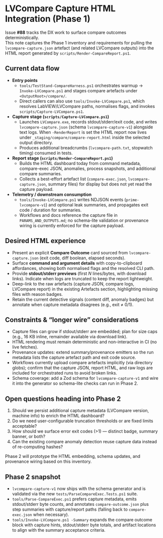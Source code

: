 <!-- markdownlint-disable-next-line MD041 -->
# LVCompare Capture HTML Integration (Phase 1)

Issue **#88** tracks the DX work to surface compare outcomes deterministically.  
This note captures the Phase&nbsp;1 inventory and requirements for pulling the
`lvcompare-capture.json` artefact (and related LVCompare outputs) into the
HTML report generated by `scripts/Render-CompareReport.ps1`.

## Current data flow

- **Entry points**  
  - `tools/TestStand-CompareHarness.ps1` orchestrates warmup → `Invoke-LVCompare.ps1` and
    stages compare artefacts under `<OutputRoot>/compare/`.  
  - Direct callers can also use `tools/Invoke-LVCompare.ps1`, which resolves LabVIEW/LVCompare
    paths, normalises flags, and invokes `scripts/Capture-LVCompare.ps1`.
- **Capture stage (`scripts/Capture-LVCompare.ps1`)**  
  - Launches `LVCompare.exe`, records stdout/stderr/exit code, and writes
    `lvcompare-capture.json` (schema `lvcompare-capture-v1`) alongside text logs. When
    `-RenderReport` is set the HTML report now lives under `_staging/compare/compare-report.html`
    inside the selected output directory.  
  - Produces additional breadcrumbs (`lvcompare-path.txt`, stopwatch timing) consumed in tests.
- **Report stage (`scripts/Render-CompareReport.ps1`)**  
  - Builds the HTML dashboard today from command metadata, compare-exec JSON, anomalies,
    process snapshots, and additional compare summaries.  
  - Collects a best-effort artefact list (`compare-exec.json`, `lvcompare-capture.json`,
    summary files) for display but does not yet read the capture payload.
- **Telemetry / downstream consumption**  
  - `tools/Invoke-LVCompare.ps1` writes NDJSON events (`prime-lvcompare-v1`) and optional
    leak summaries, and propagates exit code / duration for summaries.  
  - Workflows and docs reference the capture file in `PARAMS_AND_OUTPUTS.md`; no schema-lite
    validation or provenance wiring is currently enforced for the capture payload.

## Desired HTML experience

- Present an explicit **Compare Outcome** card sourced from `lvcompare-capture.json`
  (exit code, diff boolean, elapsed seconds).
- Surface **command and argument details** with copy-to-clipboard affordances, showing both
  normalised flags and the resolved CLI path.
- Provide **stdout/stderr previews** (first _N_ lines/bytes, with download links). Indicate when
  logs are truncated to keep the report lightweight.
- Deep-link to the raw artefacts (capture JSON, compare logs, LVCompare report) in the existing
  Artefacts section, highlighting missing files with reason badges.
- Retain the current detective signals (content diff, anomaly badges) but annotate when
  capture metadata disagrees (e.g., exit ≠ 0/1).

## Constraints & “longer wire” considerations

- Capture files can grow if stdout/stderr are embedded; plan for size caps (e.g., 16&nbsp;KB inline,
  remainder available via download link).  
- HTML rendering must remain deterministic and non-interactive in CI (no live fetches).  
- Provenance updates: extend summary/provenance emitters so the run metadata lists the capture
  artefact path and exit code source.  
- Workflows currently upload compare artefacts implicitly (via directory globs); confirm that the
  capture JSON, report HTML, and raw logs are included for orchestrated runs to avoid broken links.
- Schema coverage: add a Zod schema for `lvcompare-capture-v1` and wire it into the generator so
  schema-lite checks can run in Phase&nbsp;2.

## Open questions heading into Phase 2

1. Should we persist additional capture metadata (LVCompare version, machine info) to enrich the
   HTML dashboard?
2. Do we need user-configurable truncation thresholds or are fixed limits acceptable?
3. How should we surface error exit codes (>1) — distinct badge, summary banner, or both?
4. Can the existing compare anomaly detection reuse capture data instead of re-computing hashes?

Phase&nbsp;2 will prototype the HTML embedding, schema updates, and provenance wiring based on this
inventory.

## Phase 2 snapshot

- `lvcompare-capture-v1` now ships with the schema generator and is validated via the new
  `tests/ParseCompareExec.Tests.ps1` suite.
- `tools/Parse-CompareExec.ps1` prefers capture metadata, emits stdout/stderr byte counts, and
  annotates `compare-outcome.json` plus step summaries with capture/report paths (falling back to
  `compare-exec.json` when necessary).
- `tools/Invoke-LVCompare.ps1 -Summary` expands the compare outcome block with capture hints,
  stdout/stderr byte totals, and artifact locations to align with the summary acceptance criteria.
